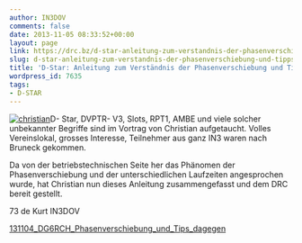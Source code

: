 ```yaml
---
author: IN3DOV
comments: false
date: 2013-11-05 08:33:52+00:00
layout: page
link: https://drc.bz/d-star-anleitung-zum-verstandnis-der-phasenverschiebung-und-tipps-dagegen/
slug: d-star-anleitung-zum-verstandnis-der-phasenverschiebung-und-tipps-dagegen
title: 'D-Star: Anleitung zum Verständnis der Phasenverschiebung und Tipps dagegen!'
wordpress_id: 7635
tags:
- D-STAR
---
```


[![christian](https://drc.bz/wp-content/uploads/2013/11/christian.jpg)](https://drc.bz/wp-content/uploads/2013/11/christian.jpg)D- Star, DVPTR- V3, Slots, RPT1, AMBE und viele solcher unbekannter Begriffe sind im Vortrag von Christian aufgetaucht. Volles Vereinslokal, grosses Interesse, Teilnehmer aus ganz IN3 waren nach Bruneck gekommen. 

Da von der betriebstechnischen Seite her das Phänomen der Phasenverschiebung und der unterschiedlichen Laufzeiten angesprochen wurde, hat Christian nun dieses Anleitung zusammengefasst und dem DRC bereit gestellt. 

73 de Kurt IN3DOV

[131104_DG6RCH_Phasenverschiebung_und_Tips_dagegen](https://drc.bz/wp-content/uploads/2013/11/131104_DG6RCH_Phasenverschiebung_und_Tips_dagegen1.pdf)
